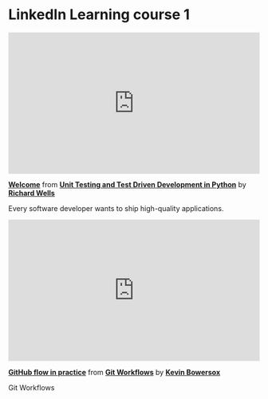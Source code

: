 <h1> LinkedIn Learning course 1</h1>

<div style="position:relative;height:0;padding-bottom:56.25%"><iframe width="640" height="360" src="https://www.linkedin.com/learning/embed/unit-testing-and-test-driven-development-in-python/welcome?autoplay=false&claim=AQEdOGxwycqLvAAAAYHzBsmuRGFDvBIi0TWVWygJkb1TRJftquuUM-06527-06MYstQNbtSoA24Km_cCSUf69ADaLSD41o0cflu5PuOHLCxZWEcctAxVSazy3S1IjBFIfNZeGok0y9ODkJxsR1TdO-ibxu_eEDGEIn-45ZSJmzo3G4R5kTKQ23zVi6U3wLKLQoy7rJtweKc7t30foazb1s74slaJkR7YT0rHwpsVLhSTvWjawShoxOav5UXWaOBRRaSjOUsE5WBObF6o3jnBTPn8aMvw1FmRxd_culoEZWwQNgJe3QO6LNlH7B1O3z0UDpM9vwGYWfW_tIoZe9taJToHQqHDf_BGhbDRyS1WcJpqsG8xX4KObYJkPgVR6LcH4yVZof_ZnTpJ8SqjJdTB80VwhHXpoRlYH9eysqo0VsN7wl2YBXLEbUYH0mTnqFc7dxpBt0TL8B8UNUZFDjdkZI48-DAFvKxCYKR614_SmYrfEvNuhdoYrwlLPXvqOGPKsuxffUZjO8p1_cEvJ9KhYHcktKHR7YqmE_-Jzaj9z5PCtqKZPm4c0XNoYmuiYqDKPckf_iGHxIw21OUyeVdImIUjHcZiInHc7PrTAHJfpFMQGEBgJ-Sl0aEuCgqp6yIPnKsUrmyHO9ajUW6Kn_PeaFjmZkoDdFld5ceuYlbfnt-rgzIFPcUK0KZ9wbWhWRU3hclEBxiIAXCgqke5mII6frdCkvGJG3uD7lrODb1mP9oUWxluNJoS1Tt8k3u6W4qMO_KaR5wDhfrWRfQjH2mlbzO7SBC7AM9qot1zIOkxBbCCWUpxUfJVhTZA_VtiwErDtshIL0RmA7o00RqEvGjMLoM2EkNrl2ta1auUWlEHBFAvAuwoXVPszGi4-2YGU2dIsx9WYpiNDFHJ9Ct98UHcHKIy7gwDpaW74sHOwvA54IhPHPipw5qI9TRiLVDgtjON5KUK7gTX9XWbzIOLE53zmnW-nW0HPLqXQLlk4yrOZHlYVvY2TH2i6z7k3_2SuoPeHJrDqMxGHsOmYeZBOpt2PYc8Xq7Wum1l7y-8BLJrvGC-1Y7hZNkhOMc-HMI5JdPDzBSjs5tgDTYNQVXfHOI5YwO9WJZQvK_O3Fez1ggrWVJ5xNfS3Lk7KM1s2J1XV0f6f8YcKNcNFpp3WA030OhF80aEHlIHPjjoJL2aGf_6xbaq&lipi=urn%3Ali%3Apage%3Ad_learning_content%3B%2Fa4%2F5coCT8%2BCX26Y26NKNg%3D%3D&licu" mozallowfullscreen="true" webkitallowfullscreen="true" allowfullscreen="true" frameborder="0" style="position:absolute;width:100%;height:100%;left:0"></iframe></div><p><strong><a href="https://www.linkedin.com/learning/unit-testing-and-test-driven-development-in-python/welcome?trk=embed_lil">Welcome</a></strong> from <strong><a href="https://www.linkedin.com/learning/unit-testing-and-test-driven-development-in-python?trk=embed_lil">Unit Testing and Test Driven Development in Python</a></strong> by <strong><a href="https://www.linkedin.com/learning/instructors/richard-wells?trk=embed_lil">Richard Wells</a></strong></p>

Every software developer wants to ship high-quality applications.

<div style="position:relative;height:0;padding-bottom:56.25%"><iframe width="640" height="360" src="https://www.linkedin.com/learning/embed/git-workflows/github-flow-in-practice?autoplay=false&claim=AQHEfFC9e00NwQAAAYH2h0OocgGCQbK6qHt9MdT49wXvYfEWDHaIPKcNXuaG-F2k8Z7DaHb7M0EfUIPQvV9xxf8dsMPx6SqSidmmuDddPZNqth1_oqCD-0kZYRTuuZGSLwqNb-RUYK5eT4Ia_ZaOPn9u8kRMIyTnpyBD1VOyY54dnsQ9SCfsLe5BID6KWsQCMV0so7jdipHN_3keg6JL5Md1g7_HRN5IkMovJdAwie-PhP5igCutRaqzM1O-A32gwzquZ5-9ucqlReNNvbV30Dv-JyBBH6SPKoRCPHXiaibrfzhQydH4dgaouripn0gOPI8WsGWmqLnSGKCV4D-zV3wZglPAMXT317EA3riGSIhRnvlY4edlgck9WPpulGIpQLysY2l0wmEXNl3IoAY7I7eRKt_DPVxBUQ_UHB4wZkObifShawkr-teYX33RTQqdkatgIJE0gvvJOdHQl9Zb9vxA21Hu8VP3APskr33YMeSVgDdOk78WaYyll_RXbeV9TW0WVSTt0WCWhmn6Yv2AwBAOQb4aYBtzgwawfET0GcNmNchhku_2nD2a9ff6W5Nx2FPbmgSOAL4xBHpkbga_YorWCcDKohh9Lo-XWJWe2PsEiR1iQXs4xejEywunnOrV4jzCy13w7j0yj7ivRQU-Jc5YLBxr05I9pGrUMOcrhpdwWje4z12siQorTUqOtFVbVu8TB57xoBMiapXwfA-1zGd_NE0xlSc3jyc1VT_JLi_2WhNLCLFwNiMJisEMmBx8XUQXQloet1JQTUVG1hPq04BE9bZf1Qi_iarFVLiymPkYkkGNAUOCTl4enHMHMl5JqpDcE-mbhYIHKo_7h6Ue7hCi0oJbOvuwvvXQ88lVWc2tpOx_bzlCib2REF3vseqWIyKVKJPMLIY-_LRowUZ-SAeb3du7nPMg16G3NWetJKzHFo5N2g_w6CCKF1TJlzwCzsn2S_3vSplRqTz8Q_RND3RT3J0u75hfUiJZ9luGa-BJKYmz0K6DGrYOThHa9Z7bdcM2yhDt7Em9P7GvEgS2-1KBfxroyn94XcP91_IQDJwxJahYli9jE-htx5JjZuZir90ahOr7c6U27cpupIFUcX3k9-3VYUlOVh6HnOn1As8XCRfoNNrBK3quC6lGI2uUe_LX5ioGUjMzi54jzNnXWPETz6W0oXu_wPxjxhTirN5KzfuXCjiBog&lipi=urn%3Ali%3Apage%3Ad_learning_content%3Bbf05VdU8Rae83kdJfOdOJQ%3D%3D&licu" mozallowfullscreen="true" webkitallowfullscreen="true" allowfullscreen="true" frameborder="0" style="position:absolute;width:100%;height:100%;left:0"></iframe></div><p><strong><a href="https://www.linkedin.com/learning/git-workflows/github-flow-in-practice?trk=embed_lil">GitHub flow in practice</a></strong> from <strong><a href="https://www.linkedin.com/learning/git-workflows?trk=embed_lil">Git Workflows</a></strong> by <strong><a href="https://www.linkedin.com/learning/instructors/kevin-bowersox?trk=embed_lil">Kevin Bowersox</a></strong></p>

Git Workflows